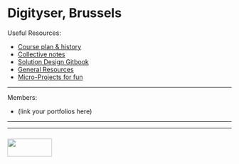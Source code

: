 # Digityser, Brussels

Useful Resources:
* [Course plan & history](https://github.com/elewa-open-bootcamp/digityser/wiki)
* [Collective notes](https://github.com/elewa-open-bootcamp/digityser/tree/master)
* [Solution Design Gitbook](https://elewa-academy.github.io/Solution-Design/)
* [General Resources](https://github.com/elewa-academy/General-Resources/wiki)
* [Micro-Projects for fun](https://elewa-academy.github.io/micro-projects/)

---

Members:
* (link your portfolios here)



___
___
### <a href="http://elewa.education/blog" target="_blank"><img src="https://user-images.githubusercontent.com/18554853/34921062-506450ae-f97d-11e7-875f-6feeb26ad72d.png" width="100" height="40"/></a>
